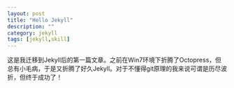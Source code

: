```yaml
---
layout: post
title: "Hello Jekyll"
description: ""
category: jekyll
tags: [jekyll,skill]
---
```


这是我迁移到Jekyll后的第一篇文章。之前在Win7环境下折腾了Octopress，但总有小毛病，于是又折腾了好久Jekyll。对于不懂得git原理的我来说可谓是历尽波折，但终于成功了！